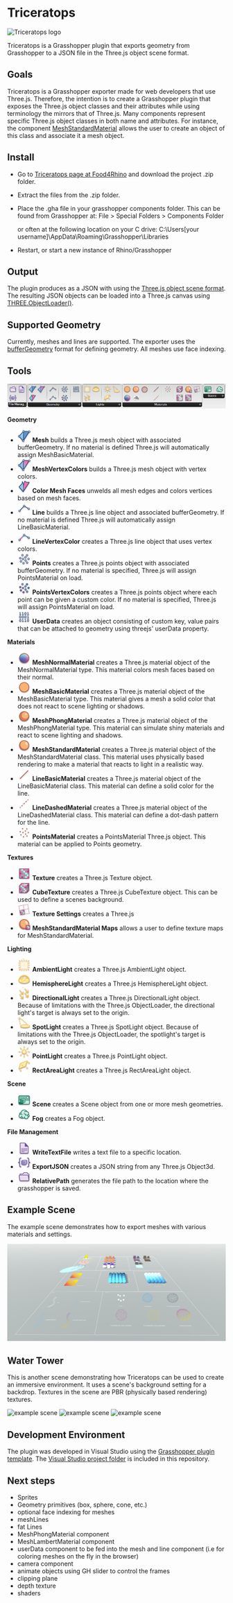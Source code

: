 # Triceratops

![Triceratops logo](assets/triceratops-logo-medium.png)

Triceratops is a Grasshopper plugin that exports geometry from Grasshopper to a JSON file in the Three.js object scene format.

## Goals

Triceratops is a Grasshopper exporter made for web developers that use Three.js. Therefore, the intention is to create a Grasshopper plugin that exposes the Three.js object classes and their attributes while using terminology the mirrors that of Three.js. Many components represent specific Three.js object classes in both name and attributes. For instance, the component [MeshStandardMaterial](https://threejs.org/docs/#api/en/materials/MeshStandardMaterial) allows the user to create an object of this class and associate it a mesh object.

## Install

* Go to [Triceratops page at Food4Rhino](https://www.food4rhino.com/app/triceratops) and download the project .zip folder.
* Extract the files from the .zip folder.
* Place the .gha file in your grasshopper components folder. This can be found from Grasshopper at:
  File > Special Folders > Components Folder

  or often at the following location on your C drive:
  C:\Users\[your username]\AppData\Roaming\Grasshopper\Libraries
* Restart, or start a new instance of Rhino/Grasshopper

## Output

The plugin produces as a JSON with using the [Three.js object scene format](https://github.com/mrdoob/three.js/wiki/JSON-Object-Scene-format-4). The resulting JSON objects can be loaded into a Three.js canvas using [THREE.ObjectLoader()](https://threejs.org/docs/#api/en/loaders/ObjectLoader).

## Supported Geometry

Currently, meshes and lines are supported. The exporter uses the [bufferGeometry](https://threejs.org/docs/#api/en/core/BufferGeometry) format for defining geometry. All meshes use face indexing.

## Tools

![Triceratops menu](assets/triceratops_panel.png)

**Geometry**
* ![Mesh](assets/Tri_Mesh.png) **Mesh** builds a Three.js mesh object with associated bufferGeometry. If no material is defined Three.js will automatically assign MeshBasicMaterial.
* ![MeshVertexColors](assets/Tri_MeshVertexColors.png) **MeshVertexColors** builds a Three.js mesh object with vertex colors.
* ![MeshColorFaces](assets/Tri_MeshColorFaces.png) **Color Mesh Faces** unwelds all mesh edges and colors vertices based on mesh faces.
* ![Line](assets/Tri_Line.png) **Line** builds a Three.js line object and associated bufferGeometry. If no material is defined Three.js will automatically assign LineBasicMaterial.
* ![LineVertexColors](assets/Tri_LineVertexColors.png) **LineVertexColor**  creates a Three.js line object that uses vertex colors.
* ![Points](assets/Tri_Points.png) **Points** creates a Three.js points object with associated bufferGeometry. If no material is specified, Three.js will assign PointsMaterial on load.
* ![Points](assets/Tri_PointsVertexColors.png) **PointsVertexColors** creates a Three.js points object where each point can be given a custom color. If no material is specified, Three.js will assign PointsMaterial on load.
* ![UserData](assets/Tri_UserData.png) **UserData** creates an object consisting of custom key, value pairs that can be attached to geometry using threejs' userData property. 

**Materials**
* ![MeshNormalMaterial](assets/Tri_MeshNormalMaterial.png) **MeshNormalMaterial** creates a Three.js material object of the MeshNormalMaterial type. This material colors mesh faces based on their normal.
* ![MeshBasicMaterial](assets/Tri_MeshBasicMaterial.png) **MeshBasicMaterial** creates a Three.js material object of the MeshBasicMaterial type. This material gives a mesh a solid color that does not react to scene lighting or shadows.
* ![MeshPhongMaterial](assets/Tri_MeshPhongMaterial.png) **MeshPhongMaterial** creates a Three.js material object of the MeshPhongMaterial type. This material can simulate shiny materials and react to scene lighting and shadows.
* ![MeshStandardMaterial](assets/Tri_MeshStandardMaterial.png) **MeshStandardMaterial** creates a Three.js material object of the MeshStandardMaterial class. This material uses physically based rendering to make a material that reacts to light in a realistic way.
* ![LineBasicMaterial](assets/Tri_LineBasicMaterial.png) **LineBasicMaterial** creates a Three.js material object of the LineBasicMaterial class. This material can define a solid color for the line.
* ![LineDashedMaterial](assets/Tri_LineDashedMaterial.png) **LineDashedMaterial** creates a Three.js material object of the LineDashedMaterial class. This material can define a dot-dash pattern for the line.
* ![PointsMaterial](assets/Tri_PointsMaterial.png) **PointsMaterial** creates a PointsMaterial Three.js object. This material can be applied to Points geometry.

**Textures**
* ![Texture](assets/Tri_Texture.png) **Texture** creates a Three.js Texture object.
* ![CubeTexture](assets/Tri_CubeTexture.png) **CubeTexture** creates a Three.js CubeTexture object. This can be used to define a scenes background.
* ![TextureSettings](assets/Tri_TextureSettings.png) **Texture Settings** creates a Three.js
* ![MeshStandardMaterialMaps](assets/Tri_MeshStandardMaterialMaps.png) **MeshStandardMaterial Maps** allows a user to define texture maps for MeshStandardMaterial.

**Lighting**
* ![AmbientLight](assets/Tri_AmbientLight.png) **AmbientLight** creates a Three.js AmbientLight object.
* ![HemisphereLight](assets/Tri_HemisphereLight.png) **HemisphereLight** creates a Three.js HemisphereLight object.
* ![DirectionalLight](assets/Tri_DirectionalLight.png) **DirectionalLight** creates a Three.js DirectionalLight object. Because of limitations with the Three.js ObjectLoader, the directional light's target is always set to the origin.
* ![SpotLight](assets/Tri_SpotLight.png) **SpotLight** creates a Three.js SpotLight object. Because of limitations with the Three.js ObjectLoader, the spotlight's target is always set to the origin.
* ![PointLight](assets/Tri_PointLight.png) **PointLight** creates a Three.js PointLight object.
* ![RectAreaLight](assets/Tri_RectAreaLight.png) **RectAreaLight** creates a Three.js RectAreaLight object.

**Scene**
* ![Scene](assets/Tri_Scene.png) **Scene** creates a Scene object from one or more mesh geometries.
* ![Scene](assets/Tri_Fog.png) **Fog** creates a Fog object.

**File Management**
* ![WriteTextFile](assets/Tri_TextFile.png) **WriteTextFile** writes a text file to a specific location.
* ![ExportJSON](assets/Tri_ExportJSON.png) **ExportJSON** creates a JSON string from any Three.js Object3d.
* ![RelativePath](assets/Tri_RelativePath.png) **RelativePath** generates the file path to the location where the grasshopper is saved.

## Example Scene

The example scene demonstrates how to export meshes with various materials and settings.

![example scene](assets/example_scene_0.png)

## Water Tower

This is another scene demonstrating how Triceratops can be used to create an immersive environment. It uses a scene's background setting for a backdrop. Textures in the scene are PBR (physically based rendering) textures.

![example scene](assets/water_tower_0.png)
![example scene](assets/water_tower_1.png)
![example scene](assets/water_tower_2.png)

## Development Environment

The plugin was developed in Visual Studio using the [Grasshopper plugin template](https://marketplace.visualstudio.com/items?itemName=McNeel.GrasshopperAssemblyforv6). The [Visual Studio project folder](https://github.com/meliharvey/Triceratops/tree/master/threejs-exporter) is included in this repository.

## Next steps
* Sprites
* Geometry primitives (box, sphere, cone, etc.)
* optional face indexing for meshes
* meshLines
* fat Lines
* MeshPhongMaterial component
* MeshLambertMaterial component
* userData component to be fed into the mesh and line component (i.e for coloring meshes on the fly in the browser)
* camera component
* animate objects using GH slider to control the frames
* clipping plane
* depth texture
* shaders
